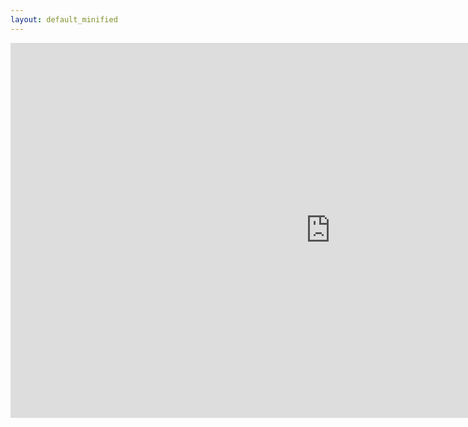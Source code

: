 ```yaml
---
layout: default_minified
---
```

<iframe title="Brian's Quest Game" src="https://raw.githubusercontent.com/gilokk0/gilokk0.github.io/master/BriansQuestHTML5Index/index.html" allowfullscreen="" width="1024" height="600" style="border:none;"></iframe>

